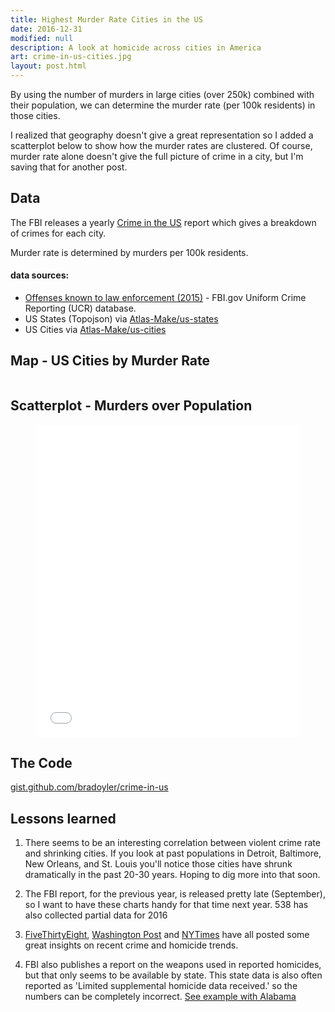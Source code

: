 ```yaml
---
title: Highest Murder Rate Cities in the US
date: 2016-12-31
modified: null
description: A look at homicide across cities in America
art: crime-in-us-cities.jpg
layout: post.html
---
```


By using the number of murders in large cities (over 250k) combined with their population, we can determine the murder rate (per 100k residents) in those cities.

I realized that geography doesn't give a great representation so I added a scatterplot below to show how the murder rates are clustered. Of course, murder rate alone doesn't give the full picture of crime in a city, but I'm saving that for another post.

## Data
The FBI releases a yearly [Crime in the US](https://ucr.fbi.gov/crime-in-the-u.s) report which gives a breakdown of crimes for each city.

Murder rate is determined by murders per 100k residents.
#### data sources:
- [Offenses known to law enforcement (2015)](https://ucr.fbi.gov/crime-in-the-u.s/2015/crime-in-the-u.s.-2015/tables/table-8/table_8_offenses_known_to_law_enforcement_by_state_by_city_2015.xls/view) - FBI.gov Uniform Crime Reporting (UCR) database.
- US States (Topojson) via [Atlas-Make/us-states](https://github.com/bradoyler/atlas-make/tree/master/us-states)
- US Cities via [Atlas-Make/us-cities](https://github.com/bradoyler/atlas-make/tree/master/us-cities)

## Map - US Cities by Murder Rate
<figure class="media-full">
<iframe id="iframe_map" src="/assets/widgets/crime/map.htm" frameborder="0" width="100%" scrolling="no" height="0"></iframe>
</figure>

## Scatterplot - Murders over Population
<figure class="media-full">
<iframe id="iframe_scatterplot" src="/assets/widgets/crime/scatterplot.htm" frameborder="0" width="100%" style="height:500px;" scrolling="no" height="0"></iframe>
</figure>

<script>
    window.addEventListener('message', function(e) {
       console.log('message.e:', e.data);
        var $iframe = document.getElementById('iframe_map');
        var height = e.data[1];
        if (e.data[0]==='setHeight' && e.data[2].indexOf($iframe.src) > -1) {
            $iframe.style.height = height + 'px';
        }
    }, false);
</script>

## The Code
<a href='http://bl.ocks.org/bradoyler/5adf1567be59283d3e882035e0371ed1' target='blank'>gist.github.com/bradoyler/crime-in-us</a>

## Lessons learned
1) There seems to be an interesting correlation between violent crime rate and shrinking cities. If you look at past populations in Detroit, Baltimore, New Orleans, and St. Louis you'll notice those cities have shrunk dramatically in the past 20-30 years. Hoping to dig more into that soon.

2) The FBI report, for the previous year, is released pretty late (September), so I want to have these charts handy for that time next year. 538 has also collected partial data for 2016

3) [FiveThirtyEight](http://fivethirtyeight.com/features/murders-rose-at-their-fastest-pace-in-a-quarter-century-last-year/), [Washington Post](https://www.washingtonpost.com/graphics/national/2015-homicides/) and [NYTimes](http://www.nytimes.com/interactive/2016/09/08/us/us-murder-rates.html) have all posted some great insights on recent crime and homicide trends.

4) FBI also publishes a report on the weapons used in reported homicides, but that only seems to be available by state. This state data is also often reported as 'Limited supplemental homicide data received.' so the numbers can be completely incorrect. [See example with Alabama](https://ucr.fbi.gov/crime-in-the-u.s/2015/crime-in-the-u.s.-2015/tables/table-20)
